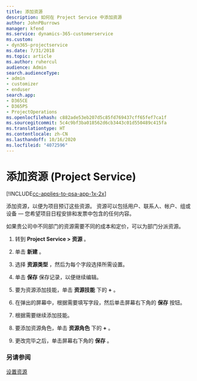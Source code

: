 ```yaml
---
title: 添加资源
description: 如何在 Project Service 中添加资源
author: JohnPBurrows
manager: kfend
ms.service: dynamics-365-customerservice
ms.custom:
- dyn365-projectservice
ms.date: 7/31/2018
ms.topic: article
ms.author: ruhercul
audience: Admin
search.audienceType:
- admin
- customizer
- enduser
search.app:
- D365CE
- D365PS
- ProjectOperations
ms.openlocfilehash: c882ade53eb207d5c85fd769437cff65fef7ca1f
ms.sourcegitcommit: 5c4c9bf3ba018562d6cb3443c01d550489c415fa
ms.translationtype: HT
ms.contentlocale: zh-CN
ms.lasthandoff: 10/16/2020
ms.locfileid: "4072596"
---
```

# <a name="add-resources-project-service"></a>添加资源 (Project Service)

[!INCLUDE[cc-applies-to-psa-app-1x-2x](../includes/cc-applies-to-psa-app-1x-2x.md)]

添加资源，以便为项目预订这些资源。 资源可以包括用户、联系人、帐户、组或设备 — 您希望项目日程安排和发票中包含的任何内容。  
  
如果贵公司中不同部门的资源需要不同的成本和定价，可以为部门分派资源。  
  
1.  转到 **Project Service > 资源** 。  
  
2.  单击 **新建** 。  
  
3.  选择 **资源类型** ，然后为每个字段选择所需设置。  
  
4.  单击 **保存** 保存记录，以便继续编辑。  
  
5.  要为资源添加技能，单击 **资源技能** 下的 **+** 。  
  
6.  在弹出的屏幕中，根据需要填写字段，然后单击屏幕右下角的 **保存** 按钮。  
  
7.  根据需要继续添加技能。  
  
8.  要添加资源角色，单击 **资源角色** 下的 **+** 。  
  
9. 更改完毕之后，单击屏幕右下角的 **保存** 。  
  
### <a name="see-also"></a>另请参阅  
 [设置资源](../psa/set-up-resources.md)
